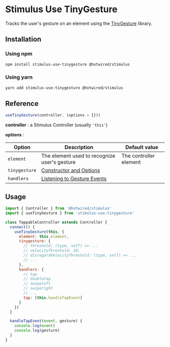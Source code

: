 # Stimulus Use TinyGesture

Tracks the user's gesture on an element using the [TinyGesture] library.

## Installation

### Using npm

```sh
npm install stimulus-use-tinygesture @hotwired/stimulus
```

### Using yarn

```sh
yarn add stimulus-use-tinygesture @hotwired/stimulus
```

## Reference

```javascript
useTinyGesture(controller, (options = {}))
```

**controller** : a Stimulus Controller (usually `'this'`)

**options** :

| Option        | Description                                  | Default value          |
| ------------- | -------------------------------------------- | ---------------------- |
| `element`     | The element used to recognize user's gesture | The controller element |
| `tinygesture` | [Constructor and Options]                    |                        |
| `handlers`    | [Listening to Gesture Events]                |                        |

## Usage

```javascript
import { Controller } from '@hotwired/stimulus'
import { useTinyGesture } from 'stimulus-use-tinygesture'

class TappableController extends Controller {
  connect() {
    useTinyGesture(this, {
      element: this.element,
      tinygesture: {
        // threshold: (type, self) => ...
        // velocityThreshold: 10,
        // disregardVelocityThreshold: (type, self) => ...
        // ...
      },
      handlers: {
        // tap
        // doubletap
        // swipeleft
        // swiperight
        // ...
        tap: [this.handleTapEvent]
      }
    })
  }

  handleTapEvent(event, gesture) {
    console.log(event)
    console.log(gesture)
  }
}
```

[tinygesture]: https://github.com/sciactive/tinygesture
[constructor and options]: https://github.com/sciactive/tinygesture#constructor-and-options
[listening to gesture events]: https://github.com/sciactive/tinygesture#listening-to-gesture-events
